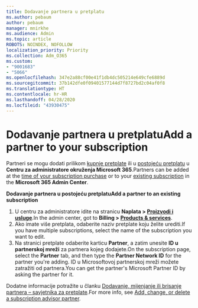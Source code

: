 ```yaml
---
title: Dodavanje partnera u pretplatu
ms.author: pebaum
author: pebaum
manager: mnirkhe
ms.audience: Admin
ms.topic: article
ROBOTS: NOINDEX, NOFOLLOW
localization_priority: Priority
ms.collection: Adm_O365
ms.custom:
- "9001683"
- "5066"
ms.openlocfilehash: 347e2a88cf00e41f1db4dc505214e649cfe6889d
ms.sourcegitcommit: 37b142dfe0f09401577144d7f8727bd2c04af0f8
ms.translationtype: HT
ms.contentlocale: hr-HR
ms.lasthandoff: 04/28/2020
ms.locfileid: "43930475"
---
```

# <a name="add-a-partner-to-your-subscription"></a><span data-ttu-id="72654-102">Dodavanje partnera u pretplatu</span><span class="sxs-lookup"><span data-stu-id="72654-102">Add a partner to your subscription</span></span>

<span data-ttu-id="72654-103">Partneri se mogu dodati prilikom [kupnje pretplate](https://docs.microsoft.com/microsoft-365/admin/misc/add-partner?view=o365-worldwide#add-a-partner-at-the-time-of-purchase) ili u [postojeću pretplatu](https://docs.microsoft.com/microsoft-365/admin/misc/add-partner?view=o365-worldwide#add-a-partner-to-an-existing-subscription) u **Centru za administratore okruženja Microsoft 365**.</span><span class="sxs-lookup"><span data-stu-id="72654-103">Partners can be added at the [time of your subscription purchase](https://docs.microsoft.com/microsoft-365/admin/misc/add-partner?view=o365-worldwide#add-a-partner-at-the-time-of-purchase) or to your [existing subscription](https://docs.microsoft.com/microsoft-365/admin/misc/add-partner?view=o365-worldwide#add-a-partner-to-an-existing-subscription) in the **Microsoft 365 Admin Center**.</span></span>

<span data-ttu-id="72654-104">**Dodavanje partnera u postojeću pretplatu**</span><span class="sxs-lookup"><span data-stu-id="72654-104">**Add a partner to an existing subscription**</span></span>

1. <span data-ttu-id="72654-105">U centru za administratore idite na stranicu **Naplata > [Proizvodi i usluge](https://go.microsoft.com/fwlink/p/?linkid=842054)**.</span><span class="sxs-lookup"><span data-stu-id="72654-105">In the admin center, got to **Billing > [Products & services](https://go.microsoft.com/fwlink/p/?linkid=842054)**.</span></span> 
2. <span data-ttu-id="72654-106">Ako imate više pretplata, odaberite naziv pretplate koju želite urediti.</span><span class="sxs-lookup"><span data-stu-id="72654-106">If you have multiple subscriptions, select the name of the subscription you want to edit.</span></span> 
3. <span data-ttu-id="72654-107">Na stranici pretplate odaberite karticu **Partner**, a zatim unesite **ID u partnerskoj mreži** za partnera kojeg dodajete.</span><span class="sxs-lookup"><span data-stu-id="72654-107">On the subscription page, select the **Partner** tab, and then type the **Partner Network ID** for the partner you're adding.</span></span> <span data-ttu-id="72654-108">ID u Microsoftovoj partnerskoj mreži možete zatražiti od partnera.</span><span class="sxs-lookup"><span data-stu-id="72654-108">You can get the partner's Microsoft Partner ID by asking the partner for it.</span></span> 

<span data-ttu-id="72654-109">Dodatne informacije potražite u članku [Dodavanje, mijenjanje ili brisanje partnera – savjetnika za pretplate](https://docs.microsoft.com/microsoft-365/admin/misc/add-partner).</span><span class="sxs-lookup"><span data-stu-id="72654-109">For more info, see [Add, change, or delete a subscription advisor partner](https://docs.microsoft.com/microsoft-365/admin/misc/add-partner).</span></span> 
